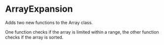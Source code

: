 # ArrayExpansion

Adds two new functions to the Array class.

One function checks if the array is limited within a range, the other function checks if the array is sorted.
